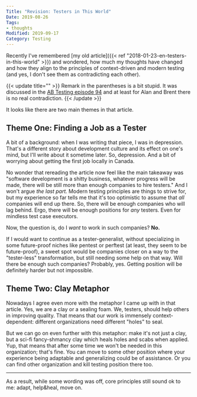 ```yaml
---
Title: "Revision: Testers in This World"
Date: 2019-08-26
Tags: 
- thoughts
Modified: 2019-09-17
Category: Testing
---
```


Recently I've remembered [my old article]({{< ref "2018-01-23-en-testers-in-this-world" >}}) and wondered, how much my thoughts  have changed and how they align to the principles of context-driven and modern testing (and yes, I don't see them as contradicting each other).

{{< update title="" >}}
Remark in the parentheses is a bit stupid. It was discussed in the [AB Testing episode 94](https://www.angryweasel.com/ABTesting/ab-testing-episode-94-modern-testing-meets-context-driven-testing/) and at least for Alan and Brent there is no real contradiction.
{{< /update >}}

It looks like there are two main themes in that article.

## Theme One: Finding a Job as a Tester

A bit of a background: when I was writing that piece, I was in depression. That's a different story about development culture and its effect on one's mind, but I'll write about it sometime later. So, depression. And a bit of worrying about getting the first job locally in Canada.

No wonder that rereading the article now feel like the main takeaway was "software development is a shitty business, whatever progress will be made, there will be still more than enough companies to hire testers." And I won't argue *the last part.* Modern testing principles are things to strive for, but my experience so far tells me that it's too optimistic to assume that *all* companies will end up there. So, there will be enough companies who will lag behind. Ergo, there will be enough positions for *any* testers. Even for mindless test case executors. 

Now, the question is, do I *want* to work in such companies? **No.**

If I would want to continue as a tester-generalist, without specializing in some future-proof niches like pentest or perftest (at least, they seem to be future-proof), a sweet spot would be companies closer on a way to the "tester-less" transformation, but still needing some help on that way. Will there be enough such companies? Probably, yes. Getting position will be definitely harder but not impossible.


## Theme Two: Clay Metaphor

Nowadays I agree even more with the metaphor I came up with in that article. Yes, we are a clay or a sealing foam. We, testers, should help others in improving quality. That means that our work is immensely context-dependent: different organizations need different "holes" to seal. 

But we can go on even further with this metaphor: make it's not just a clay, but a sci-fi fancy-shmancy clay which heals holes and scabs when applied. Yup, that means that after some time we won't be needed in this organization; that's fine. You can move to some other position where your experience being adaptable and generalizing could be of assistance. Or you can find other organization and kill testing position there too. 

---

As a result, while some wording was off, core principles still sound ok to me: adapt, help&heal, move on.

